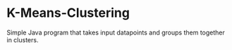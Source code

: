 # K-Means-Clustering
Simple Java program that takes input datapoints and groups them together in clusters.
